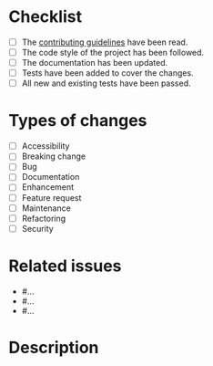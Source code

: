 # Checklist

<!-- Go over all the following points. Put an `x` in all the boxes that apply. -->

-   [ ] The [contributing guidelines](https://github.com/Arkedya/.github/blob/main/.github/CONTRIBUTING.md) have been read.
-   [ ] The code style of the project has been followed.
-   [ ] The documentation has been updated.
-   [ ] Tests have been added to cover the changes.
-   [ ] All new and existing tests have been passed.

# Types of changes

<!-- Check the types of changes. Put an `x` in all the boxes that apply. -->

-   [ ] Accessibility
-   [ ] Breaking change
-   [ ] Bug
-   [ ] Documentation
-   [ ] Enhancement
-   [ ] Feature request
-   [ ] Maintenance
-   [ ] Refactoring
-   [ ] Security

# Related issues

<!-- List the related issues. -->

-   #...
-   #...
-   #...

# Description

<!-- Describe the changes in detail. -->
